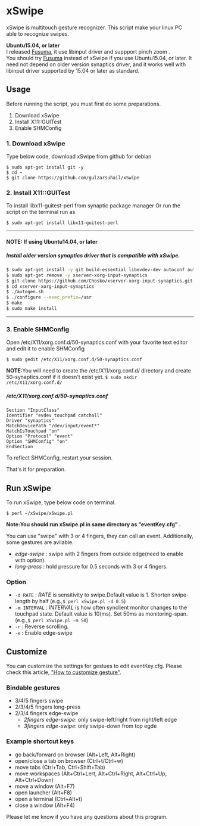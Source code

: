 xSwipe
======================
xSwipe is multitouch gesture recognizer.
This script make your linux PC able to recognize swipes.

**Ubuntu15.04, or later**  
I released [Fusuma](https://github.com/iberianpig/fusuma), it use libinput driver and suppport pinch zoom .  
You should try [Fusuma](https://github.com/iberianpig/fusuma) instead of xSwipe if you use Ubuntu15.04, or later. 
It need not depend on older version synaptics driver, and it works well with libinput driver supported by 15.04 or later as standard.

## Usage

Before running the script, you must first do some preparations.

  1. Download xSwipe
  2. Install X11::GUITest
  3. Enable SHMConfig

### 1. Download xSwipe
Type below code, download xSwipe from github for debian
      
    $ sudo apt-get install git -y
    $ cd ~
    $ git clone https://github.com/gulzarsuhail/xSwipe

### 2. Install X11::GUITest

To install libx11-guitest-perl from synaptic package manager
Or run the script on the terminal run as

    $ sudo apt-get install libx11-guitest-perl

---
#### NOTE: If using Ubuntu14.04, or later
##### Install older version synaptics driver that is compatible with xSwipe.

```bash
$ sudo apt-get install -y git build-essential libevdev-dev autoconf automake libmtdev-dev xorg-dev xutils-dev libtool
$ sudo apt-get remove -y xserver-xorg-input-synaptics
$ git clone https://github.com/Chosko/xserver-xorg-input-synaptics.git
$ cd xserver-xorg-input-synaptics
$ ./autogen.sh
$ ./configure --exec_prefix=/usr
$ make
$ sudo make install
```
---

### 3. Enable SHMConfig

Open /etc/X11/xorg.conf.d/50-synaptics.conf with your favorite text editor and edit it to enable SHMConfig

    $ sudo gedit /etc/X11/xorg.conf.d/50-synaptics.conf

**NOTE**:You will need to create the /etc/X11/xorg.conf.d/ directory and create 50-synaptics.conf if it doesn't exist yet.
     `$ sudo mkdir /etc/X11/xorg.conf.d/`

##### /etc/X11/xorg.conf.d/50-synaptics.conf

    Section "InputClass"
    Identifier "evdev touchpad catchall"
    Driver "synaptics"
    MatchDevicePath "/dev/input/event*"
    MatchIsTouchpad "on"
    Option "Protocol" "event"
    Option "SHMConfig" "on"
    EndSection

To reflect SHMConfig, restart your session.

That's it for preparation.

## Run xSwipe

To run xSwipe, type below code on terminal.

    $ perl ~/xSwipe/xSwipe.pl

**Note:You should run xSwipe.pl in same directory as "eventKey.cfg" .**

You can use "swipe" with 3 or 4 fingers, they can call an event.
Additionally, some gestures are avilable.

* *edge-swipe* : swipe with 2 fingers from outside edge(need to enable with option).
* *long-press* : hold pressure for 0.5 seconds with 3 or 4 fingers.

### Option

*   `-d RATE` :
      *RATE* is sensitivity to swipe.Default value is 1.
      Shorten swipe-length by half (e.g.,`$ perl xSwipe.pl -d 0.5`)
*   `-m INTERVAL` :
      *INTERVAL* is how often synclient monitor changes to the touchpad state.
      Default value is 10(ms).
      Set 50ms as monitoring-span. (e.g.,`$ perl xSwipe.pl -m 50`)
*   `-r` :
      Reverse scrolling.
*   `-e` :
      Enable edge-swipe

## Customize
You can customize the settings for gestues to edit eventKey.cfg.
Please check this article, ["How to customize gesture"](https://github.com/iberianpig/xSwipe/wiki/Customize-eventKey.cfg).

### Bindable gestures
* 3/4/5 fingers swipe
* 2/3/4/5 fingers long-press
* 2/3/4 fingers edge-swipe
    - *2fingers edge-swipe*: only swipe-left/right from right/left edge
    - *3fingers edge-swipe*: only swipe-down from top egde

### Example shortcut keys
* go back/forward on browser (Alt+Left, Alt+Right)
* open/close a tab on browser (Ctrl+t/Ctrl+w)
* move tabs (Ctrl+Tab, Ctrl+Shift+Tab)
* move workspaces (Alt+Ctrl+Lert, Alt+Ctrl+Right, Alt+Ctrl+Up, Alt+Ctrl+Down)
* move a window (Alt+F7)
* open launcher (Alt+F8)
* open a terminal (Ctrl+Alt+t)
* close a window (Alt+F4)

Please let me know if you have any questions about this program.
